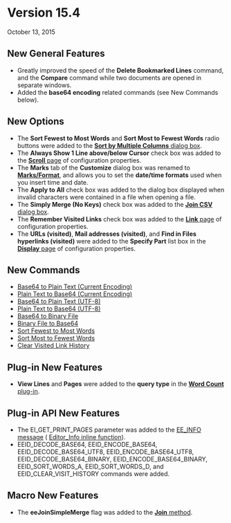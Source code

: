 # Version 15.4

October 13, 2015

## New General Features

- Greatly improved the speed of the **Delete Bookmarked Lines** command, and the **Compare** command while two documents are opened in separate windows.
- Added the **base64 encoding** related commands (see New Commands below).

## New Options

- The **Sort Fewest to Most Words** and **Sort Most to Fewest Words** radio buttons were added to the [**Sort by Multiple Columns** dialog box](../dlg/sort_multi/index).
- The **Always Show 1 Line above/below Cursor** check box was added to the [**Scroll** page](../dlg/properties/scroll/index) of configuration properties.
- The **Marks** tab of the **Customize** dialog box was renamed to **[Marks/Format](../dlg/customize/marks/index)**, and allows you to set the **date/time formats** used when you insert time and date.
- The **Apply to All** check box was added to the dialog box displayed when invalid characters were contained in a file when opening a file.
- The **Simply Merge (No Keys)** check box was added to the [**Join CSV** dialog box](../dlg/join_csv/index).
- The **Remember Visited Links** check box was added to the [**Link** page](../dlg/properties/link/index) of configuration properties.
- The **URLs (visited)**, **Mail addresses (visited)**, and **Find in Files hyperlinks (visited)** were added to the **Specify Part** list box in the [**Display** page](../dlg/properties/display/index) of configuration properties.

## New Commands

- [Base64 to Plain Text (Current Encoding)](../cmd/edit/decode_base64)
- [Plain Text to Base64 (Current Encoding)](../cmd/edit/encode_base64)
- [Base64 to Plain Text (UTF-8)](../cmd/edit/decode_base64_utf8)
- [Plain Text to Base64 (UTF-8)](../cmd/edit/encode_base64_utf8)
- [Base64 to Binary File](../cmd/edit/decode_base64_binary)
- [Binary File to Base64](../cmd/edit/encode_base64_binary)
- [Sort Fewest to Most Words](../cmd/edit/sort_words_a)
- [Sort Most to Fewest Words](../cmd/edit/sort_words_d)
- [Clear Visited Link History](../cmd/edit/clear_visit_history)

## Plug-in New Features

- **View Lines** and **Pages** were added to the **query type** in the [**Word Count** plug-in](../howto/plugin/plugin_wordcount).

## Plug-in API New Features

- The EI\_GET\_PRINT\_PAGES parameter was added to the [EE\_INFO message](../plugin/message/ee_info) ( [Editor\_Info inline function](../plugin/macro/editor_info)).
- EEID\_DECODE\_BASE64, EEID\_ENCODE\_BASE64, EEID\_DECODE\_BASE64\_UTF8, EEID\_ENCODE\_BASE64\_UTF8, EEID\_DECODE\_BASE64\_BINARY, EEID\_ENCODE\_BASE64\_BINARY, EEID\_SORT\_WORDS\_A, EEID\_SORT\_WORDS\_D, and EEID\_CLEAR\_VISIT\_HISTORY commands were added.

## Macro New Features

- The **eeJoinSimpleMerge** flag was added to the [**Join** method](../macro/editor/join).
